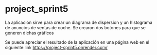 # project_sprint5
La aplicación sirve para crear un diagrama de dispersion y un histograma de anuncios de ventas de coche. Se crearon dos botones para que se generen dichas gráficos

Se puede apreciar el resultado de la aplicación en una página web en el siguiente link https://project-sprint5.onrender.com/
